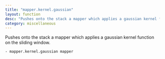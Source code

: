 ```yaml
---
title: "mapper.kernel.gaussian"
layout: function
desc: "Pushes onto the stack a mapper which applies a gaussian kernel function on the sliding window."
category: miscellaneous
---
```


Pushes onto the stack a mapper which applies a gaussian kernel function on the sliding window.

```
- mapper.kernel.gaussian mapper
```